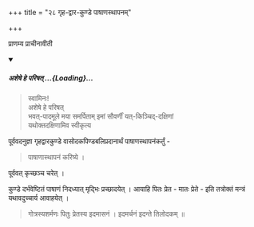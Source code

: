 +++
title = "२८ गृह-द्वार-कुण्डे पाषाणस्थापनम्"

+++

प्राणम्य प्राचीनावीती 

<div class="js_include" includetitle="false" newlevelforh1="5" unfilled url="/vedAH_yajuH/taittirIyam/sUtram/ApastambaH/gRhyam/paddhatiH/shrIvaiShNavaH/mantrAdi/asheShe_pariShat_svIkRtya.md">
<details open><summary><h5>अशेषे हे परिषत् ...{Loading}...</h5></summary>

> स्वामिनः!  
अशेषे हे परिषत्  
भवत्-पादमूले मया समर्पिताम् इमां सौवर्णीं यत्-किञ्चिद्-दक्षिणां  
यथोक्तदक्षिणामिव स्वीकृत्य  

</details>
</div>  

पूर्ववदनुज्ञा गृहद्वारकुण्डे वासोदकपिण्डबलिप्रदानार्थं पाषाणस्थापनंकर्तुं - 

> पाषाणास्थापनं करिष्ये । 

पूर्ववत् कृच्छञ्च चरेत् ।

कुण्डे दर्भवेष्टितं पाषाणं निदध्यात् मृद्भिः प्रच्छादयेत् । आयाहि पितः प्रेत - मातः प्रेते - इति तत्रोक्तं मन्त्रं यथावदुच्चार्य आवाहयेत् । 

> गोत्रस्यशर्मणः पितुः प्रेतस्य इदमासनं । इदमर्चनं इदन्ते तिलोदकम् ॥